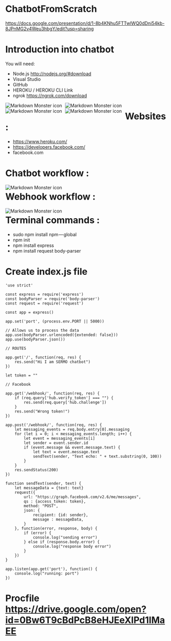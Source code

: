 # ChatbotFromScratch

https://docs.google.com/presentation/d/1-8b4KNhu5FTTwlWQ0dDni54kb-8JPnMG2v4Weu3hbgY/edit?usp=sharing

# Introduction into chatbot

You will need:
- Node.js http://nodejs.org/#download
- Visual Studio
- GitHub
- HEROKU / HEROKU CLI Link
- ngrok https://ngrok.com/download


<img src="http://s2.glbimg.com/nBsW9iMGHEMYJtADdQ9JdWXGP3k=/695x0/s.glbimg.com/po/tt2/f/original/2015/02/11/github-logo.jpg"
     alt="Markdown Monster icon"
     style="float: left; margin-right: 10px; height=42; width=42; " />
<img src="https://upload.wikimedia.org/wikipedia/commons/thumb/d/d9/Node.js_logo.svg/1200px-Node.js_logo.svg.png"
alt="Markdown Monster icon"
style="float: left; margin-right: 10px; height=42; width=42; " />
<img src="https://encrypted-tbn0.gstatic.com/images?q=tbn:ANd9GcRl0lW8JEvQaQMh8u6VyoxEKE6BfypoCxHmpJ98_DNVcF8l0Gj6"
alt="Markdown Monster icon"
style="float: left; margin-right: 10px; height=42; width=42; " />
<img src="https://encrypted-tbn0.gstatic.com/images?q=tbn:ANd9GcScy0PJApRyEIRNdQX1Zv8AD4qoHz60-onRnPFRsc1iVxh5klC6"
alt="Markdown Monster icon"
style="float: left; margin-right: 10px; height=42; width=42; " />

# Websites : 

- https://www.heroku.com/
- https://developers.facebook.com/
- facebook.com

# Chatbot workflow : 
<img src="https://image.ibb.co/jyUT8U/image.png"
alt="Markdown Monster icon"
style="float: left; margin-right: 10px; height=42; width=42; " />

# Webhook workflow :
<img src="https://image.ibb.co/d1Zjhp/image.png"
alt="Markdown Monster icon"
style="float: left; margin-right: 10px; height=42; width=42; " />

# Terminal commands : 
- sudo npm install npm — global
- npm init
- npm install express 
- npm install request body-parser

# Create index.js file

```
'use strict'

const express = require('express')
const bodyParser = require('body-parser')
const request = require('request')

const app = express()

app.set('port', (process.env.PORT || 5000))

// Allows us to process the data
app.use(bodyParser.urlencoded({extended: false}))
app.use(bodyParser.json())

// ROUTES

app.get('/', function(req, res) {
	res.send("Hi I am SERMO chatbot")
})

let token = ""

// Facebook 

app.get('/webhook/', function(req, res) {
	if (req.query['hub.verify_token'] === "") {
		res.send(req.query['hub.challenge'])
	}
	res.send("Wrong token!")
})

app.post('/webhook/', function(req, res) {
	let messaging_events = req.body.entry[0].messaging
	for (let i = 0; i < messaging_events.length; i++) {
		let event = messaging_events[i]
		let sender = event.sender.id
		if (event.message && event.message.text) {
			let text = event.message.text
			sendText(sender, "Text echo: " + text.substring(0, 100))
		}
	}
	res.sendStatus(200)
})

function sendText(sender, text) {
	let messageData = {text: text}
	request({
		url: "https://graph.facebook.com/v2.6/me/messages",
		qs : {access_token: token},
		method: "POST",
		json: {
			recipient: {id: sender},
			message : messageData,
		}
	}, function(error, response, body) {
		if (error) {
			console.log("sending error")
		} else if (response.body.error) {
			console.log("response body error")
		}
	})
}

app.listen(app.get('port'), function() {
	console.log("running: port")
}) 
```
# Procfile https://drive.google.com/open?id=0Bw6T9cBdPcB8eHJEeXlPd1lMaEE

